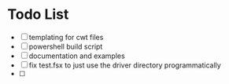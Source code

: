 # Todo List

- [ ] templating for cwt files
- [ ] powershell build script 
- [ ] documentation and examples
- [ ] fix test.fsx to just use the driver directory programmatically 
- [ ] 